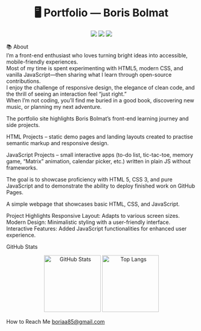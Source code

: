 <h1 align="center">🖥️ Portfolio — Boris Bolmat</h1>

<p align="center"> <img src="https://img.shields.io/badge/HTML-F06529?style=for-the-badge&logo=html5&logoColor=white"/> <img src="https://img.shields.io/badge/CSS-2965F1?style=for-the-badge&logo=css3&logoColor=white"/> <img src="https://img.shields.io/badge/Javascript-F7DF1E?style=for-the-badge&logo=javascript&logoColor=black"/> </p>
<p 


  
<h2>📚 About</h2>  <br>
I’m a front-end enthusiast who loves turning bright ideas into accessible, mobile-friendly experiences.<br>
Most of my time is spent experimenting with HTML5, modern CSS, and vanilla JavaScript—then sharing what I learn through open-source contributions. <br>
I enjoy the challenge of responsive design, the elegance of clean code, and the thrill of seeing an interaction feel “just right.” <br>
When I’m not coding, you’ll find me buried in a good book, discovering new music, or planning my next adventure.


The portfolio site highlights Boris Bolmat’s front-end learning journey and side projects.

HTML Projects – static demo pages and landing layouts created to practise semantic markup and responsive design.

JavaScript Projects – small interactive apps (to-do list, tic-tac-toe, memory game, “Matrix” animation, calendar picker, etc.) written in plain JS without frameworks.

The goal is to showcase proficiency with HTML 5, CSS 3, and pure JavaScript and to demonstrate the ability to deploy finished work on GitHub Pages.

A simple webpage that showcases basic HTML, CSS, and JavaScript.

Project Highlights
Responsive Layout: Adapts to various screen sizes.
Modern Design: Minimalistic styling with a user-friendly interface.
Interactive Features: Added JavaScript functionalities for enhanced user experience.

GitHub Stats
<p align="center"> <img src="https://github-readme-stats.vercel.app/api?username=boris2024-spec&show_icons=true&theme=radical" alt="GitHub Stats" height="150"/> <img src="https://github-readme-stats.vercel.app/api/top-langs/?username=boris2024-spec&layout=compact&theme=radical" alt="Top Langs" height="150"/> </p>



How to Reach Me
boriaa85@gmail.com
